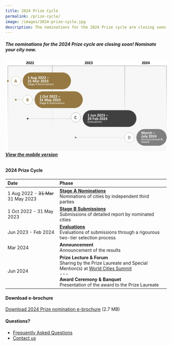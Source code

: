 ```yaml
---
title: 2024 Prize Cycle
permalink: /prize-cycle/
image: /images/2024-prize-cycle.jpg
description: The nominations for the 2024 Prize cycle are closing soon! Nominate your city now.
---
```


##### The nominations for the 2024 Prize cycle are closing soon! Nominate your city now. 

###### ![2024 Prize cycle](/images/2024-prize-cycle.jpg)**[View the mobile version](/images/2024-prize-cycle-mobile.jpg/)**

#### **2024 Prize Cycle**

| Date | Phase |
| :--- | :--- |
| 1 Aug 2022 - <s>31 Mar</s> 31 May 2023 | **[Stage A Nominations](/stage-a/)** <br> Nominations of cities by independent third parties |
| 1 Oct 2022 - 31 May 2023 | **[Stage B Submissions](/stage-b/)** <br> Submissions of detailed report by nominated cities |
| Jun 2023 - Feb 2024 | **[Evaluations](/evaluations/)** <br> Evaluations of submissions through a rigourous two-tier selection process |
| Mar 2024 | **Announcement** <br> Announcement of the results |
| Jun 2024 | **Prize Lecture & Forum** <br> Sharing by the Prize Laureate and Special Mention(s) at [World Cities Summit](https://www.worldcitiessummit.com.sg) <br> --- <br> **Award Ceremony & Banquet** <br> Presentation of the award to the Prize Laureate |

#### **Download e-brochure**

[Download 2024 Prize nomination e-brochure](/documents/2024-prize-nomination-brochure.pdf/) (2.7 MB)

#### **Questions?**

- [Frequently Asked Questions](/faq/)
- [Contact us](/feedback/)
